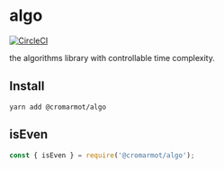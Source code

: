 # algo

[![CircleCI](https://circleci.com/gh/CroMarmot/algo/tree/master.svg?style=svg)](https://circleci.com/gh/CroMarmot/algo?branch=master)

the algorithms library with controllable time complexity.

## Install

```
yarn add @cromarmot/algo
```

## isEven

```js
const { isEven } = require('@cromarmot/algo');
```
